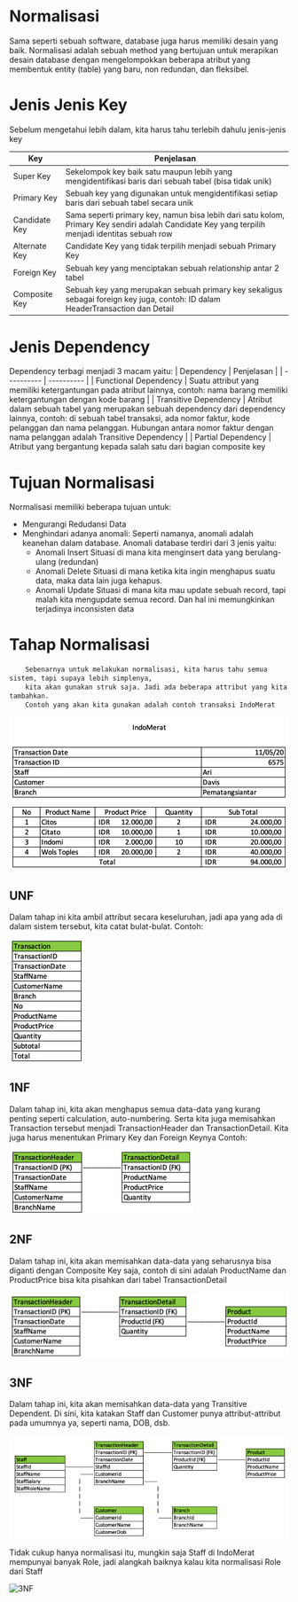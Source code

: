 # Normalisasi
Sama seperti sebuah software, database juga harus memiliki desain yang baik. Normalisasi adalah sebuah method yang bertujuan untuk merapikan desain database dengan mengelompokkan beberapa atribut yang membentuk entity (table) yang baru, non redundan, dan fleksibel.

# Jenis Jenis Key
Sebelum mengetahui lebih dalam, kita harus tahu terlebih dahulu jenis-jenis key

| Key | Penjelasan |
| --- | ---------- |
| Super Key | Sekelompok key baik satu maupun lebih yang mengidentifikasi baris dari sebuah tabel (bisa tidak unik) |
| Primary Key | Sebuah key yang digunakan untuk mengidentifikasi setiap baris dari sebuah tabel secara unik |
| Candidate Key | Sama seperti primary key, namun bisa lebih dari satu kolom, Primary Key sendiri adalah Candidate Key yang terpilih menjadi identitas sebuah row |
| Alternate Key | Candidate Key yang tidak terpilih menjadi sebuah Primary Key |
| Foreign Key | Sebuah key yang menciptakan sebuah relationship antar 2 tabel |
| Composite Key | Sebuah key yang merupakan sebuah primary key sekaligus sebagai foreign key juga, contoh: ID dalam HeaderTransaction dan Detail |

# Jenis Dependency
Dependency terbagi menjadi 3 macam yaitu:
| Dependency | Penjelasan |
| ---------- | ---------- |
| Functional Dependency | Suatu attribut yang memiliki ketergantungan pada atribut lainnya, contoh: nama barang memiliki ketergantungan dengan kode barang |
| Transitive Dependency | Atribut dalam sebuah tabel yang merupakan sebuah dependency dari dependency lainnya, contoh: di sebuah tabel transaksi, ada nomor faktur, kode pelanggan dan nama pelanggan. Hubungan antara nomor faktur dengan nama pelanggan adalah Transitive Dependency |
| Partial Dependency | Atribut yang bergantung kepada salah satu dari bagian composite key


# Tujuan Normalisasi
Normalisasi memiliki beberapa tujuan untuk:
- Mengurangi Redudansi Data
- Menghindari adanya anomali:
    Seperti namanya, anomali adalah keanehan dalam database. Anomali database terdiri dari 3 jenis yaitu:
    * Anomali Insert
        Situasi di mana kita menginsert data yang berulang-ulang (redundan)
    * Anomali Delete
        Situasi di mana ketika kita ingin menghapus suatu data, maka data lain juga kehapus.
    * Anomali Update
        Situasi di mana kita mau update sebuah record, tapi malah kita mengupdate semua record. Dan hal ini memungkinkan terjadinya inconsisten data

# Tahap Normalisasi
```
    Sebenarnya untuk melakukan normalisasi, kita harus tahu semua sistem, tapi supaya lebih simplenya, 
    kita akan gunakan struk saja. Jadi ada beberapa attribut yang kita tambahkan.
    Contoh yang akan kita gunakan adalah contoh transaksi IndoMerat
```

![receipt](images/receipt.png)

## UNF
Dalam tahap ini kita ambil attribut secara keseluruhan, jadi apa yang ada di dalam sistem tersebut, kita catat bulat-bulat.
Contoh:

![UNF](images/UNF.png)

## 1NF
Dalam tahap ini, kita akan menghapus semua data-data yang kurang penting seperti calculation, auto-numbering. Serta kita juga memisahkan Transaction tersebut menjadi TransactionHeader dan TransactionDetail. Kita juga harus menentukan Primary Key dan Foreign Keynya
Contoh:

![1NF](images/1NF.png)

## 2NF
Dalam tahap ini, kita akan memisahkan data-data yang seharusnya bisa diganti dengan Composite Key saja, contoh di sini adalah ProductName dan ProductPrice bisa kita pisahkan dari tabel TransactionDetail

![2NF](images/2NF.png)

## 3NF
Dalam tahap ini, kita akan memisahkan data-data yang Transitive Dependent. Di sini, kita katakan Staff dan Customer punya attribut-attribut pada umumnya ya, seperti nama, DOB, dsb.

![3NF-Unfinished](images/3NF-Unfinished.png)

Tidak cukup hanya normalisasi itu, mungkin saja Staff di IndoMerat mempunyai banyak Role, jadi alangkah baiknya kalau kita normalisasi Role dari Staff

![3NF](images/3NF)